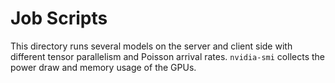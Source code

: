 # Job Scripts

This directory runs several models on the server and client side with different tensor parallelism and Poisson arrival rates. `nvidia-smi` collects the power draw and memory usage of the GPUs.
